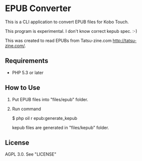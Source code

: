 # EPUB Converter

This is a CLI application to convert EPUB files for Kobo Touch.

This program is experimental. I don't know correct kepub spec. :-)

This was created to read EPUBs from Tatsu-zine.com <http://tatsu-zine.com/>.

## Requirements

* PHP 5.3 or later

## How to Use

1. Put EPUB files into "files/epub" folder.

2. Run command

	$ php oil r epub:generate_kepub

	kepub files are generated in "files/kepub" folder.

## License

AGPL 3.0. See "LICENSE"
